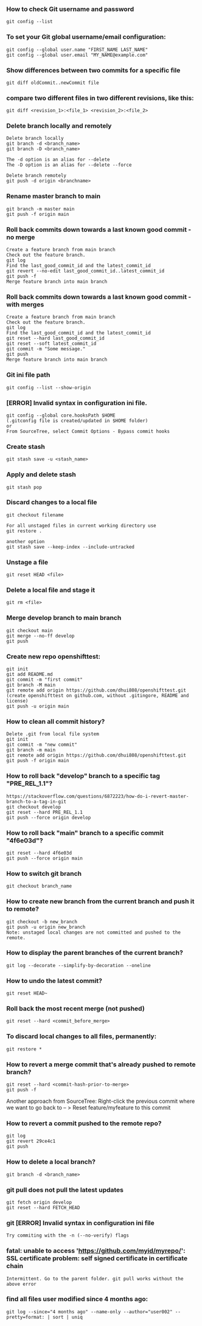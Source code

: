 ### How to check Git username and password
    git config --list
### To set your Git global username/email configuration:
    git config --global user.name "FIRST_NAME LAST_NAME"
    git config --global user.email "MY_NAME@example.com"

### Show differences between two commits for a specific file
    git diff oldCommit..newCommit file
    
### compare two different files in two different revisions, like this:
    git diff <revision_1>:<file_1> <revision_2>:<file_2>

### Delete branch locally and remotely
    Delete branch locally
    git branch -d <branch_name>
    git branch -D <branch_name>

    The -d option is an alias for --delete
    The -D option is an alias for --delete --force
    
    Delete branch remotely
    git push -d origin <branchname>
    
### Rename master branch to main
    git branch -m master main
    git push -f origin main
    
### Roll back commits down towards a last known good commit - no merge
    Create a feature branch from main branch
    Check out the feature branch.
    git log
    Find the last_good_commit_id and the latest_commit_id
    git revert --no-edit last_good_commit_id..latest_commit_id
    git push -f
    Merge feature branch into main branch
    
### Roll back commits down towards a last known good commit - with merges
    Create a feature branch from main branch
    Check out the feature branch.
    git log
    Find the last_good_commit_id and the latest_commit_id
    git reset --hard last_good_commit_id
    git reset --soft latest_commit_id
    git commit -m "Some message."
    git push
    Merge feature branch into main branch
    
### Git ini file path
    git config --list --show-origin
### [ERROR] Invalid syntax in configuration ini file.
    git config --global core.hooksPath $HOME
    (.gitconfig file is created/updated in $HOME folder)
    or
    From SourceTree, select Commit Options - Bypass commit hooks
### Create stash
    git stash save -u <stash_name>
### Apply and delete stash
    git stash pop
    
### Discard changes to a local file
    git checkout filename
    
    For all unstaged files in current working directory use
    git restore .

    another option
    git stash save --keep-index --include-untracked
    
### Unstage a file
    git reset HEAD <file>

### Delete a local file and stage it
    git rm <file>
    
### Merge develop branch to main branch
    git checkout main
    git merge --no-ff develop
    git push

### Create new repo openshifttest:
    git init  
    git add README.md  
    git commit -m "first commit"  
    git branch -M main  
    git remote add origin https://github.com/dhui808/openshifttest.git  
    (create openshifttest on github.com, without .gitingore, README and license)
    git push -u origin main  

### How to clean all commit history?
    Delete .git from local file system  
    git init  
    git commit -m "new commit"  
    git branch -m main  
    git remote add origin https://github.com/dhui808/openshifttest.git  
    git push -f origin main

### How to roll back "develop" branch to a specific tag "PRE_REL_1.1"?
    https://stackoverflow.com/questions/6872223/how-do-i-revert-master-branch-to-a-tag-in-git  
    git checkout develop  
    git reset --hard PRE_REL_1.1  
    git push --force origin develop  

### How to roll back "main" branch to a specific commit "4f6e03d"?
    git reset --hard 4f6e03d  
    git push --force origin main 
  
### How to switch git branch
    git checkout branch_name

### How to create new branch from the current branch and push it to remote?
    git checkout -b new_branch  
    git push -u origin new_branch  
    Note: unstaged local changes are not committed and pushed to the remote.  

### How to display the parent branches of the current branch?
    git log --decorate --simplify-by-decoration --oneline

### How to undo the latest commit?
    git reset HEAD~  

### Roll back the most recent merge (not pushed)
    git reset --hard <commit_before_merge>
    
### To discard local changes to all files, permanently: 
    git restore *
    
### How to revert a merge commit that's already pushed to remote branch?
    git reset --hard <commit-hash-prior-to-merge>  
    git push -f 
  
  Another approach from SourceTree:
  Right-click the previous commit where we want to go back to – > Reset feature/myfeature to this commit

### How to revert a commit pushed to the remote repo?
    git log  
    git revert 29ce4c1  
    git push
 
### How to delete a local branch?
    git branch -d <branch_name>
    
### git pull does not pull the latest updates
    git fetch origin develop
    git reset --hard FETCH_HEAD

### git [ERROR] Invalid syntax in configuration ini file
    Try commiting with the -n (--no-verify) flags
    
### fatal: unable to access 'https://github.com/myid/myrepo/': SSL certificate problem: self signed certificate in certificate chain
    Intermittent. Go to the parent folder. git pull works without the above error
    
### find all files user modified since 4 months ago:
    git log --since="4 months ago" --name-only --author="user002" --pretty=format: | sort | uniq
